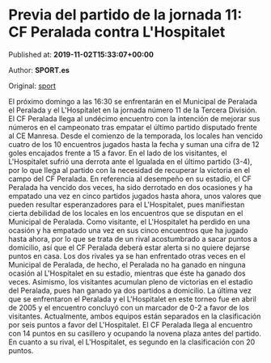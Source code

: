 
# Previa del partido de la jornada 11: CF Peralada contra L'Hospitalet

Published at: **2019-11-02T15:33:07+00:00**

Author: **SPORT.es**

Original: [sport](https://www.sport.es/es/noticias/tercera-division/previa-del-partido-de-la-jornada-11-cf-peralada-contra-lhospitalet-7711644)

El próximo domingo a las 16:30 se enfrentarán en el Municipal de Peralada el Peralada y el L'Hospitalet en la jornada número 11 de la Tercera División.
El CF Peralada llega al undécimo encuentro con la intención de mejorar sus números en el campeonato tras empatar el último partido disputado frente al CE Manresa. Desde el comienzo de la temporada, los locales han vencido cuatro de los 10 encuentros jugados hasta la fecha y suman una cifra de 12 goles encajados frente a 15 a favor.
En el lado de los visitantes, el L'Hospitalet sufrió una derrota ante el Igualada en el último partido (3-4), por lo que llega al partido con la necesidad de recuperar la victoria en el campo del CF Peralada.
En referencia al desempeño en su estadio, el CF Peralada ha vencido dos veces, ha sido derrotado en dos ocasiones y ha empatado una vez en cinco partidos jugados hasta ahora, unos valores que pueden resultar esperanzadores para el L'Hospitalet, pues manifiestan cierta debilidad de los locales en los encuentros que se disputan en el Municipal de Peralada. Como visitante, el L'Hospitalet ha perdido en una ocasión y ha empatado una vez en sus cinco encuentros que ha jugado hasta ahora, por lo que se trata de un rival acostumbrado a sacar puntos a domicilio, así que el CF Peralada deberá estar alerta si no quiere dejarse puntos en casa.
Los dos rivales ya se han enfrentado otras veces en el Municipal de Peralada, de hecho, el Peralada no ha ganado en ninguna ocasión al L'Hospitalet en su estadio, mientras que éste ha ganado dos veces. Asimismo, los visitantes acumulan pleno de victorias en el estadio del Peralada, pues han ganado ya dos partidos a domicilio. La última vez que se enfrentaron el Peralada y el L'Hospitalet en este torneo fue en abril de 2005 y el encuentro concluyó con un marcador de 0-2 a favor de los visitantes.
Actualmente, ambos equipos están separados en la clasificación por seis puntos a favor del L'Hospitalet. El CF Peralada llega al encuentro con 14 puntos en su casillero y ocupando la novena plaza antes del partido. En cuanto a su rival, el L'Hospitalet, es segundo en la clasificación con 20 puntos.
